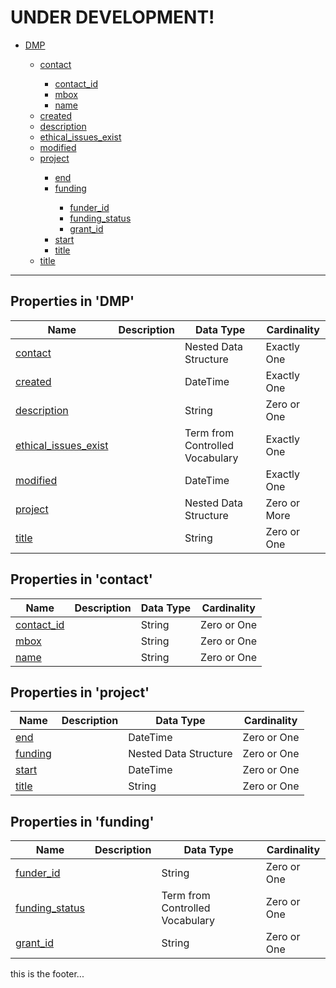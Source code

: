 # UNDER DEVELOPMENT!
<ul><li id="#DMP_tree"><a href="#DMP_table">DMP</a></li><ul><li id="#contact_tree"><a href="#contact_table">contact</a></li><ul><li id="#contact_id_tree"><a href="#contact_id">contact_id</a></li><li id="#mbox_tree"><a href="#mbox">mbox</a></li><li id="#name_tree"><a href="#name">name</a></li></ul><li id="#created_tree"><a href="#created">created</a></li><li id="#description_tree"><a href="#description">description</a></li><li id="#ethical_issues_exist_tree"><a href="#ethical_issues_exist">ethical_issues_exist</a></li><li id="#modified_tree"><a href="#modified">modified</a></li><li id="#project_tree"><a href="#project_table">project</a></li><ul><li id="#end_tree"><a href="#end">end</a></li><li id="#funding_tree"><a href="#funding_table">funding</a></li><ul><li id="#funder_id_tree"><a href="#funder_id">funder_id</a></li><li id="#funding_status_tree"><a href="#funding_status">funding_status</a></li><li id="#grant_id_tree"><a href="#grant_id">grant_id</a></li></ul><li id="#start_tree"><a href="#start">start</a></li><li id="#title_tree"><a href="#title">title</a></li></ul><li id="#title_tree"><a href="#title">title</a></li></ul></ul>
<hr/>

<h2 id="#DMP_table">Properties in 'DMP'</h2>

<table>
  <thead>
    <tr>
      <th>Name</th>
      <th>Description</th>
      <th>Data Type</th>
      <th>Cardinality</th>
    </tr>
  </thead>
  <tbody><tr><td><span id="#contact"><a href="#contact_tree">contact</a></span></td><td> </td><td>Nested Data Structure</td><td>Exactly One</td></tr>
<tr><td><span id="#created"><a href="#created_tree">created</a></span></td><td> </td><td>DateTime</td><td>Exactly One</td></tr>
<tr><td><span id="#description"><a href="#description_tree">description</a></span></td><td> </td><td>String</td><td>Zero or One</td></tr>
<tr><td><span id="#ethical_issues_exist"><a href="#ethical_issues_exist_tree">ethical_issues_exist</a></span></td><td> </td><td>Term from Controlled Vocabulary</td><td>Exactly One</td></tr>
<tr><td><span id="#modified"><a href="#modified_tree">modified</a></span></td><td> </td><td>DateTime</td><td>Exactly One</td></tr>
<tr><td><span id="#project"><a href="#project_tree">project</a></span></td><td> </td><td>Nested Data Structure</td><td>Zero or More</td></tr>
<tr><td><span id="#title"><a href="#title_tree">title</a></span></td><td> </td><td>String</td><td>Zero or One</td></tr>
</tbody>
</table>

<h2 id="#contact_table">Properties in 'contact'</h2>

<table>
  <thead>
    <tr>
      <th>Name</th>
      <th>Description</th>
      <th>Data Type</th>
      <th>Cardinality</th>
    </tr>
  </thead>
  <tbody><tr><td><span id="#contact_id"><a href="#contact_id_tree">contact_id</a></span></td><td> </td><td>String</td><td>Zero or One</td></tr>
<tr><td><span id="#mbox"><a href="#mbox_tree">mbox</a></span></td><td> </td><td>String</td><td>Zero or One</td></tr>
<tr><td><span id="#name"><a href="#name_tree">name</a></span></td><td> </td><td>String</td><td>Zero or One</td></tr>
</tbody>
</table>

<h2 id="#project_table">Properties in 'project'</h2>

<table>
  <thead>
    <tr>
      <th>Name</th>
      <th>Description</th>
      <th>Data Type</th>
      <th>Cardinality</th>
    </tr>
  </thead>
  <tbody><tr><td><span id="#end"><a href="#end_tree">end</a></span></td><td> </td><td>DateTime</td><td>Zero or One</td></tr>
<tr><td><span id="#funding"><a href="#funding_tree">funding</a></span></td><td> </td><td>Nested Data Structure</td><td>Zero or One</td></tr>
<tr><td><span id="#start"><a href="#start_tree">start</a></span></td><td> </td><td>DateTime</td><td>Zero or One</td></tr>
<tr><td><span id="#title"><a href="#title_tree">title</a></span></td><td> </td><td>String</td><td>Zero or One</td></tr>
</tbody>
</table>

<h2 id="#funding_table">Properties in 'funding'</h2>

<table>
  <thead>
    <tr>
      <th>Name</th>
      <th>Description</th>
      <th>Data Type</th>
      <th>Cardinality</th>
    </tr>
  </thead>
  <tbody><tr><td><span id="#funder_id"><a href="#funder_id_tree">funder_id</a></span></td><td> </td><td>String</td><td>Zero or One</td></tr>
<tr><td><span id="#funding_status"><a href="#funding_status_tree">funding_status</a></span></td><td> </td><td>Term from Controlled Vocabulary</td><td>Zero or One</td></tr>
<tr><td><span id="#grant_id"><a href="#grant_id_tree">grant_id</a></span></td><td> </td><td>String</td><td>Zero or One</td></tr>
</tbody>
</table>


this is the footer...